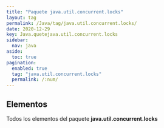 ```yaml
---
title: "Paquete java.util.concurrent.locks"
layout: tag
permalink: /Java/tag/java.util.concurrent.locks/
date: 2020-12-29
key: Java.quetejava.util.concurrent.locks
sidebar: 
  nav: java
aside: 
  toc: true
pagination: 
  enabled: true
  tag: "java.util.concurrent.locks"
  permalink: /:num/
---
```


<h2>Elementos</h2>
Todos los elementos del paquete <strong>java.util.concurrent.locks</strong>
